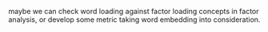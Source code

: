 maybe we can check word loading against factor loading concepts in factor analysis, or develop some metric taking word embedding into consideration.
